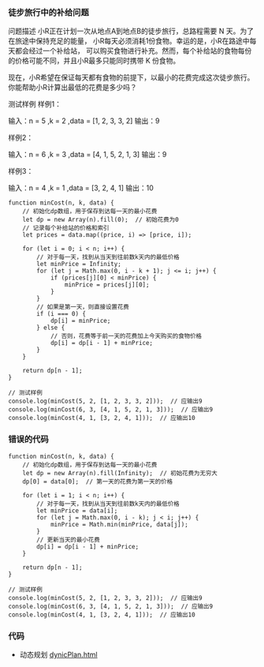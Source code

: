### 徒步旅行中的补给问题
问题描述
小R正在计划一次从地点A到地点B的徒步旅行，总路程需要 N 天。为了在旅途中保持充足的能量，
小R每天必须消耗1份食物。幸运的是，小R在路途中每天都会经过一个补给站，
可以购买食物进行补充。然而，每个补给站的食物每份的价格可能不同，并且小R最多只能同时携带 K 份食物。

现在，小R希望在保证每天都有食物的前提下，以最小的花费完成这次徒步旅行。你能帮助小R计算出最低的花费是多少吗？

测试样例
样例1：

输入：n = 5 ,k = 2 ,data = [1, 2, 3, 3, 2]
输出：9

样例2：

输入：n = 6 ,k = 3 ,data = [4, 1, 5, 2, 1, 3]
输出：9

样例3：

输入：n = 4 ,k = 1 ,data = [3, 2, 4, 1]
输出：10

```
function minCost(n, k, data) {
    // 初始化dp数组，用于保存到达每一天的最小花费
    let dp = new Array(n).fill(0);  // 初始花费为0
    // 记录每个补给站的价格和索引
    let prices = data.map((price, i) => [price, i]);

    for (let i = 0; i < n; i++) {
        // 对于每一天，找到从当天到往前数k天内的最低价格
        let minPrice = Infinity;
        for (let j = Math.max(0, i - k + 1); j <= i; j++) {
            if (prices[j][0] < minPrice) {
                minPrice = prices[j][0];
            }
        }
        // 如果是第一天，则直接设置花费
        if (i === 0) {
            dp[i] = minPrice;
        } else {
            // 否则，花费等于前一天的花费加上今天购买的食物价格
            dp[i] = dp[i - 1] + minPrice;
        }
    }

    return dp[n - 1];
}

// 测试样例
console.log(minCost(5, 2, [1, 2, 3, 3, 2]));  // 应输出9
console.log(minCost(6, 3, [4, 1, 5, 2, 1, 3]));  // 应输出9
console.log(minCost(4, 1, [3, 2, 4, 1]));  // 应输出10
```
### 错误的代码
```
function minCost(n, k, data) {
    // 初始化dp数组，用于保存到达每一天的最小花费
    let dp = new Array(n).fill(Infinity);  // 初始花费为无穷大
    dp[0] = data[0];  // 第一天的花费为第一天的价格

    for (let i = 1; i < n; i++) {
        // 对于每一天，找到从当天到往前数k天内的最低价格
        let minPrice = data[i];
        for (let j = Math.max(0, i - k); j < i; j++) {
            minPrice = Math.min(minPrice, data[j]);
        }
        // 更新当天的最小花费
        dp[i] = dp[i - 1] + minPrice;
    }

    return dp[n - 1];
}

// 测试样例
console.log(minCost(5, 2, [1, 2, 3, 3, 2]));  // 应输出9
console.log(minCost(6, 3, [4, 1, 5, 2, 1, 3]));  // 应输出9
console.log(minCost(4, 1, [3, 2, 4, 1]));  // 应输出10
```
### 代码
- 动态规划 [dynicPlan.html](../dynicPlan.html)
